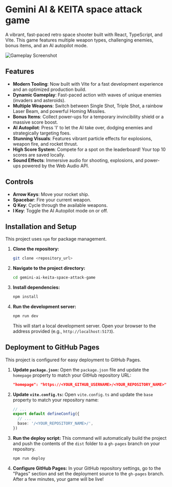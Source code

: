 # Gemini AI & KEITA space attack game

A vibrant, fast-paced retro space shooter built with React, TypeScript, and Vite. This game features multiple weapon types, challenging enemies, bonus items, and an AI autopilot mode.

![Gameplay Screenshot](https://storage.googleapis.com/aistudio-bucket/projects/b8d7529b-a01c-4623-a511-2b04c8611ac2/prod/5a914e6b-0773-455b-8d59-399a9134918e_0.png)

## Features

- **Modern Tooling**: Now built with Vite for a fast development experience and an optimized production build.
- **Dynamic Gameplay**: Fast-paced action with waves of unique enemies (invaders and asteroids).
- **Multiple Weapons**: Switch between Single Shot, Triple Shot, a rainbow Laser Beam, and powerful Homing Missiles.
- **Bonus Items**: Collect power-ups for a temporary invincibility shield or a massive score boost.
- **AI Autopilot**: Press 'I' to let the AI take over, dodging enemies and strategically targeting foes.
- **Stunning Visuals**: Features vibrant particle effects for explosions, weapon fire, and rocket thrust.
- **High Score System**: Compete for a spot on the leaderboard! Your top 10 scores are saved locally.
- **Sound Effects**: Immersive audio for shooting, explosions, and power-ups powered by the Web Audio API.

## Controls

- **Arrow Keys**: Move your rocket ship.
- **Spacebar**: Fire your current weapon.
- **Q Key**: Cycle through the available weapons.
- **I Key**: Toggle the AI Autopilot mode on or off.

## Installation and Setup

This project uses `npm` for package management.

1.  **Clone the repository:**
    ```bash
    git clone <repository_url>
    ```

2.  **Navigate to the project directory:**
    ```bash
    cd gemini-ai-keita-space-attack-game
    ```

3.  **Install dependencies:**
    ```bash
    npm install
    ```

4.  **Run the development server:**
    ```bash
    npm run dev
    ```
    This will start a local development server. Open your browser to the address provided (e.g., `http://localhost:5173`).

## Deployment to GitHub Pages

This project is configured for easy deployment to GitHub Pages.

1.  **Update `package.json`:**
    Open the `package.json` file and update the `homepage` property to match your GitHub repository URL:
    ```json
    "homepage": "https://<YOUR_GITHUB_USERNAME>/<YOUR_REPOSITORY_NAME>",
    ```

2.  **Update `vite.config.ts`:**
    Open `vite.config.ts` and update the `base` property to match your repository name:
    ```typescript
    // ...
    export default defineConfig({
      // ...
      base: '/<YOUR_REPOSITORY_NAME>/',
    })
    ```

3.  **Run the deploy script:**
    This command will automatically build the project and push the contents of the `dist` folder to a `gh-pages` branch on your repository.
    ```bash
    npm run deploy
    ```

4.  **Configure GitHub Pages:**
    In your GitHub repository settings, go to the "Pages" section and set the deployment source to the `gh-pages` branch. After a few minutes, your game will be live!
